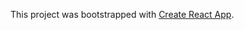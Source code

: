 This project was bootstrapped with [Create React App](https://github.com/facebook/create-react-app).


